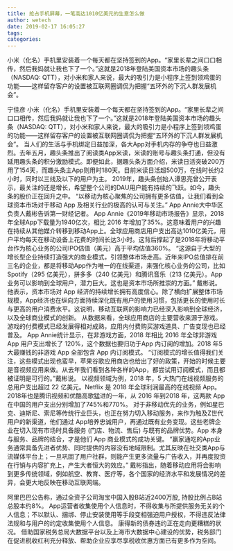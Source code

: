 ```yaml
---
title: 抢占手机屏幕，一笔高达1010亿美元的生意怎么做
author: wetech
date: 2019-02-17 16:05:27
tags: 
categories: 
---
```

小米（化名）手机里安装着一个每天都在坚持签到的App。“家里长辈之间口口相传，然后我妈就让我也下了一个。”这就是2018年登陆美国资本市场的趣头条（NASDAQ: QTT），对小米和家人来说，最大的吸引力是小程序上签到领鸡蛋的功能——这样留存客户的设置被互联网圈调侃为把握“五环外的下沉人群发展机会”。
<!-- more -->
宁佳彦
小米（化名）手机里安装着一个每天都在坚持签到的App。“家里长辈之间口口相传，然后我妈就让我也下了一个。”这就是2018年登陆美国资本市场的趣头条（NASDAQ: QTT），对小米和家人来说，最大的吸引力是小程序上签到领鸡蛋的功能——这样留存客户的设置被互联网圈调侃为把握“五环外的下沉人群发展机会”。
当人们的生活与手机绑定日益加深，各大App对手机内存的争夺也日益激烈。去年五月，趣头条推出了阅读类App米读，米读的账号与趣头条打通，但没有延用趣头条的积分激励模式。即便如此，据趣头条方面介绍，米读日活突破200万用了154天，而趣头条主App则用时180天。目前米读日活超500万，在线时长约2小时，同时以三线及以下的用户为主。
2019年，趣头条创始人谭思亮曾公开表示，最关注的还是增长，希望整个公司的DAU用户能有持续的飞跃。如今，趣头条的股价正在回升之中。
“以移动为核心聚焦的公司拥有更多估值，让我们看到全球资本市场对于移动 App 及相关行业的极高的认可与关注。” App Annie大中华区负责人戴彬告诉第一财经记者。
App Annie《2019年移动市场报告》显示，2018 年全球App下载量为1940亿次，相比 2016 年增加了35%。这意味着用户的兴趣在持续从其他媒介转移到移动App上。全球应用商店用户支出高达1010亿美元，用户平均每天在移动设备上花费的时间长达3小时。这背后撑起了是2018年将移动平台作为核心业务的公司IPO估值（美元）高于平均估值360%。
“这源自于大型的增长型企业持续打造强大的商业模式，引领整体市场走高。近年来IPO总值排在前三名的企业，都是将移动App作为唯一的在线渠道，来强化核心业务的公司，比如Spotify（295 亿美元），拼多多（240 亿美元）和腾讯音乐（213 亿美元）。App 业务可以影响到全球用户，潜力巨大。这也是资本市场所推崇的方面。” 戴彬说。
他表示，资本市场对 App 经济的持续增长拥有高度信心。除了横向扩展整体市场规模，App经济也在纵向方面持续深化既有用户的使用习惯，包括更长的使用时长与更高的用户消费水平。这说明，移动互联网的影响力已经深入影响到全球经济，以及全球商业模式的创新。
从数据来看，全球应用商店的主要营收来源于游戏。游戏的付费模式已经发展得相对成熟，应用内付费购买游戏道具、广告变现也已经普及。
App Annie统计显示，在非游戏方面，2018 年相比 2016 年全球非游戏 App 用户支出增长了 120%，这个数据也要归功于App 内订阅的增加。2018 年5大最赚钱的非游戏 App 全部包含 App 内订阅模式。
“订阅模式的增长值得我们关注，这些模式出现也蛮早，苹果谷歌应用商店也给出了好的政策，开始的时候主要是音视频应用来做。从去年我们看到各种各样的App，都尝试用订阅模式，而且都被证明是可行的。”戴彬说。
以视频领域为例，2018 年，5 大热门在线视频服务的总用户支出超过 22 亿美元。Netflix 是 2018 年全球利润最高的在线视频 App。2018年也是腾讯视频和优酷高歌猛进的一年，从 2016 年到2018 年，这两款 App 在中国的用户支出分别增加了745%和770%。
对于非移动优先的业务，例如星巴克、迪斯尼、索尼等传统行业巨头，也正在努力切入移动服务，来作为触及Z世代用户的新渠道，他们通过 App培养忠诚用户，再通过既有业务变现。这些老牌企业在切入现有市场时具备服务 (门店、物流、售后) 与既有的品牌优势。App 本身与服务、品牌的结合，才是他们 App 商业模式的成功关键。
“赢家通吃的App业务通常具备先进者优势、同时提供的内容没有地域限制。尤其反映在社交类App与流媒体平台上；一旦巩固了用户社群，则能产生更多流量与广告收入，并再度投资在行销与内容扩充上，产生大者恒大的效应。” 戴彬指出，随着移动应用将会影响到更多传统领域，例如航空、教育、医疗等，各个国家的经济水平和发展情况的差异，会更大地反映在移动互联网端。
 
 
阿里巴巴公告称，通过全资子公司淘宝中国入股B站近2400万股, 持股比例占B站总股本约8%。
App运营者收集使用个人信息时，不得收集与所提供服务无关的个人信息；不以默认、捆绑、停止安装使用等手段变相强迫用户授权，不得违反法律法规和与用户的约定收集使用个人信息。
康得新的债券违约正在走向更糟糕的状况。
借助国家税务总局大数据平台以及上海市大数据中心建设的优势，税务部门在促进税收红利充分释放、帮助企业应享尽享税收优惠方面已有更多作为空间。
